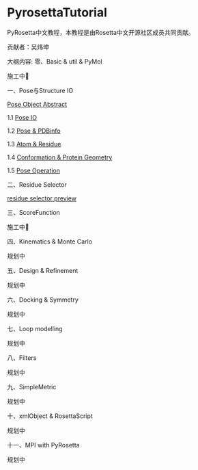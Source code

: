 # PyrosettaTutorial

PyRosetta中文教程，本教程是由Rosetta中文开源社区成员共同贡献。

贡献者：吴炜坤



大纲内容:
零、Basic &  util & PyMol

施工中🚧 



一、Pose与Structure IO

[Pose Object Abstract](https://github.com/guyujun/chinese-pyrosetta/blob/master/1_0_Pose_Abstract.ipynb)

1.1 [Pose IO](https://github.com/guyujun/chinese-pyrosetta/blob/master/1_1_Pose_IO.ipynb)

1.2 [Pose & PDBinfo](https://github.com/guyujun/chinese-pyrosetta/blob/master/1_2_Pose_PDBinfo.ipynb)

1.3 [Atom & Residue](https://github.com/guyujun/chinese-pyrosetta/blob/master/1_3_Atom_Residue.ipynb)

1.4 [Conformation & Protein Geometry](https://github.com/guyujun/chinese-pyrosetta/blob/master/1_4_Conformation_Geometry.ipynb)

1.5 [Pose Operation](https://github.com/guyujun/chinese-pyrosetta/blob/master/1_5_Pose_Operating.ipynb)



二、Residue Selector

[residue selector preview](https://nbviewer.jupyter.org/github/guyujun/chinese-pyrosetta/blob/master/ResidueSelectors.ipynb) 



三、ScoreFunction

施工中🚧 



四、Kinematics & Monte Carlo

规划中



五、Design & Refinement

规划中



六、Docking & Symmetry

规划中



七、Loop modelling

规划中



八、Filters

规划中



九、SimpleMetric

规划中



十、xmlObject & RosettaScript

规划中



十一、MPI with PyRosetta

规划中